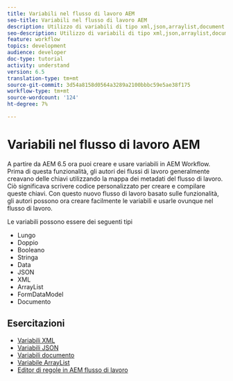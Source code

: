 ```yaml
---
title: Variabili nel flusso di lavoro AEM
seo-title: Variabili nel flusso di lavoro AEM
description: Utilizzo di variabili di tipo xml,json,arraylist,document nel flusso di lavoro AEM
seo-description: Utilizzo di variabili di tipo xml,json,arraylist,document nel flusso di lavoro AEM
feature: workflow
topics: development
audience: developer
doc-type: tutorial
activity: understand
version: 6.5
translation-type: tm+mt
source-git-commit: 3d54a8158d0564a3289a2100bbbc59e5ae38f175
workflow-type: tm+mt
source-wordcount: '124'
ht-degree: 7%

---
```



# Variabili nel flusso di lavoro AEM

A partire da AEM 6.5 ora puoi creare e usare variabili in AEM Workflow. Prima di questa funzionalità, gli autori dei flussi di lavoro generalmente creavano delle chiavi utilizzando la mappa dei metadati del flusso di lavoro. Ciò significava scrivere codice personalizzato per creare e compilare queste chiavi. Con questo nuovo flusso di lavoro basato sulle funzionalità, gli autori possono ora creare facilmente le variabili e usarle ovunque nel flusso di lavoro.

Le variabili possono essere dei seguenti tipi

* Lungo
* Doppio
* Booleano
* Stringa
* Data
* JSON
* XML
* ArrayList
* FormDataModel
* Documento

## Esercitazioni

* [Variabili XML](part1.md)
* [Variabili JSON](part2.md)
* [Variabili documento](part3.md)
* [Variabile ArrayList](part4.md)
* [Editor di regole in AEM flusso di lavoro](part5.md)
